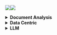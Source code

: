 <a><img src='https://img.shields.io/badge/build-passing-brightgreen?style=plastic'></a><a href='https://github.com/Vincentqyw/cv-arxiv-daily'><img src='https://img.shields.io/badge/ref-url-blue?style=plastic&logo=github'></a>
<details>
  <summary><b>Document Analysis</b></summary>

| Num | Update Date | Title | GPT | Paper ID |
|-----|-------------|-------|-----|----------|
|**1**|**2024-02-18**|**Syntactic Language Change in English and German: Metrics, Parsers, and Convergences**|**Not GPT**|**[2402.11549v1](http://arxiv.org/abs/2402.11549)**|
|**2**|**2024-02-15**|**LAPDoc: Layout-Aware Prompting for Documents**|**Not GPT**|**[2402.09841v1](http://arxiv.org/abs/2402.09841)**|
|**3**|**2024-02-15**|**TEXTRON: Weakly Supervised Multilingual Text Detection through Data Programming**|**Not GPT**|**[2402.09811v1](http://arxiv.org/abs/2402.09811)**|
|**4**|**2024-02-12**|**Beyond the Mud: Datasets and Benchmarks for Computer Vision in Off-Road Racing**|**Not GPT**|**[2402.08025v1](http://arxiv.org/abs/2402.08025)**|
|**5**|**2024-02-12**|**Sheet Music Transformer: End-To-End Optical Music Recognition Beyond Monophonic Transcription**|**Not GPT**|**[2402.07596v1](http://arxiv.org/abs/2402.07596)**|
|**6**|**2024-02-12**|**ClusterTabNet: Supervised clustering method for table detection and table structure recognition**|**Not GPT**|**[2402.07502v1](http://arxiv.org/abs/2402.07502)**|
|**7**|**2024-02-09**|**Deuterated Polystyrene -- Synthesis and uses for ultracold neutron bottles and the neutron EDM experiment**|**Not GPT**|**[2402.06469v1](http://arxiv.org/abs/2402.06469)**|
|**8**|**2024-02-08**|**SPHINX-X: Scaling Data and Parameters for a Family of Multi-modal Large Language Models**|**Not GPT**|**[2402.05935v1](http://arxiv.org/abs/2402.05935)**|
|**9**|**2024-02-08**|**GET-Tok: A GenAI-Enriched Multimodal TikTok Dataset Documenting the 2022 Attempted Coup in Peru**|**Not GPT**|**[2402.05882v1](http://arxiv.org/abs/2402.05882)**|
|**10**|**2024-02-08**|**Advances and Limitations in Open Source Arabic-Script OCR: A Case Study**|**Not GPT**|**[2402.10943v1](http://arxiv.org/abs/2402.10943)**|
|**11**|**2024-02-08**|**Segmentation-free Connectionist Temporal Classification loss based OCR Model for Text Captcha Classification**|**Not GPT**|**[2402.05417v1](http://arxiv.org/abs/2402.05417)**|
|**12**|**2024-02-07**|**TreeForm: End-to-end Annotation and Evaluation for Form Document Parsing**|**Not GPT**|**[2402.05282v1](http://arxiv.org/abs/2402.05282)**|
|**13**|**2024-02-07**|**Enhancement of Bengali OCR by Specialized Models and Advanced Techniques for Diverse Document Types**|**Not GPT**|**[2402.05158v1](http://arxiv.org/abs/2402.05158)**|
|**14**|**2024-02-03**|**ExTTNet: A Deep Learning Algorithm for Extracting Table Texts from Invoice Images**|**Not GPT**|**[2402.02246v1](http://arxiv.org/abs/2402.02246)**|
|**15**|**2024-02-01**|**Instruction Makes a Difference**|**Not GPT**|**[2402.00453v1](http://arxiv.org/abs/2402.00453)**|
|**16**|**2024-02-07**|**KVQuant: Towards 10 Million Context Length LLM Inference with KV Cache Quantization**|**Not GPT**|**[2401.18079v2](http://arxiv.org/abs/2401.18079)**|
|**17**|**2024-01-31**|**Hi-SAM: Marrying Segment Anything Model for Hierarchical Text Segmentation**|**Not GPT**|**[2401.17904v1](http://arxiv.org/abs/2401.17904)**|
|**18**|**2024-01-30**|**MouSi: Poly-Visual-Expert Vision-Language Models**|**Not GPT**|**[2401.17221v1](http://arxiv.org/abs/2401.17221)**|
|**19**|**2024-01-30**|**AutoIE: An Automated Framework for Information Extraction from Scientific Literature**|**Not GPT**|**[2401.16672v1](http://arxiv.org/abs/2401.16672)**|
|**20**|**2024-02-14**|**Detecting and recognizing characters in Greek papyri with YOLOv8, DeiT and SimCLR**|**Not GPT**|**[2401.12513v2](http://arxiv.org/abs/2401.12513)**|
|**21**|**2024-01-22**|**Detect-Order-Construct: A Tree Construction based Approach for Hierarchical Document Structure Analysis**|**Not GPT**|**[2401.11874v1](http://arxiv.org/abs/2401.11874)**|
|**22**|**2024-01-22**|**A Fair Evaluation of Various Deep Learning-Based Document Image Binarization Approaches**|**Not GPT**|**[2401.11831v1](http://arxiv.org/abs/2401.11831)**|
|**23**|**2024-01-16**|**U-DIADS-Bib: a full and few-shot pixel-precise dataset for document layout analysis of ancient manuscripts**|**Not GPT**|**[2401.08425v1](http://arxiv.org/abs/2401.08425)**|
|**24**|**2024-01-15**|**Improving OCR Quality in 19th Century Historical Documents Using a Combined Machine Learning Based Approach**|**Not GPT**|**[2401.07787v1](http://arxiv.org/abs/2401.07787)**|
|**25**|**2024-01-06**|**Semantic Similarity Matching for Patent Documents Using Ensemble BERT-related Model and Novel Text Processing Method**|**Not GPT**|**[2401.06782v1](http://arxiv.org/abs/2401.06782)**|
|**26**|**2024-01-01**|**Efficient Multi-domain Text Recognition Deep Neural Network Parameterization with Residual Adapters**|**Not GPT**|**[2401.00971v1](http://arxiv.org/abs/2401.00971)**|
|**27**|**2023-12-31**|**Bidirectional Trained Tree-Structured Decoder for Handwritten Mathematical Expression Recognition**|**Not GPT**|**[2401.00435v1](http://arxiv.org/abs/2401.00435)**|
|**28**|**2024-01-31**|**An Empirical Study of Scaling Law for OCR**|**Not GPT**|**[2401.00028v3](http://arxiv.org/abs/2401.00028)**|
|**29**|**2023-12-28**|**Chaurah: A Smart Raspberry Pi based Parking System**|**Not GPT**|**[2312.16894v1](http://arxiv.org/abs/2312.16894)**|
|**30**|**2023-12-26**|**360 Layout Estimation via Orthogonal Planes Disentanglement and Multi-view Geometric Consistency Perception**|**Not GPT**|**[2312.16268v1](http://arxiv.org/abs/2312.16268)**|
|**31**|**2023-12-20**|**The Common Optical Music Recognition Evaluation Framework**|**Not GPT**|**[2312.12908v1](http://arxiv.org/abs/2312.12908)**|
|**32**|**2023-12-19**|**Advancements and Challenges in Arabic Optical Character Recognition: A Comprehensive Survey**|**Not GPT**|**[2312.11812v1](http://arxiv.org/abs/2312.11812)**|
|**33**|**2023-12-18**|**TDeLTA: A Light-weight and Robust Table Detection Method based on Learning Text Arrangement**|**Not GPT**|**[2312.11043v1](http://arxiv.org/abs/2312.11043)**|
|**34**|**2023-12-16**|**When Graph Data Meets Multimodal: A New Paradigm for Graph Understanding and Reasoning**|**Not GPT**|**[2312.10372v1](http://arxiv.org/abs/2312.10372)**|
|**35**|**2023-12-15**|**Information Extraction from Unstructured data using Augmented-AI and Computer Vision**|**Not GPT**|**[2312.09880v1](http://arxiv.org/abs/2312.09880)**|
|**36**|**2024-01-21**|**Topic-VQ-VAE: Leveraging Latent Codebooks for Flexible Topic-Guided Document Generation**|**Not GPT**|**[2312.11532v2](http://arxiv.org/abs/2312.11532)**|
|**37**|**2023-12-15**|**Privacy-Aware Document Visual Question Answering**|**Not GPT**|**[2312.10108v1](http://arxiv.org/abs/2312.10108)**|
|**38**|**2023-12-15**|**Object Recognition from Scientific Document based on Compartment Refinement Framework**|**Not GPT**|**[2312.09038v2](http://arxiv.org/abs/2312.09038)**|
|**39**|**2023-12-13**|**Polar-Doc: One-Stage Document Dewarping with Multi-Scope Constraints under Polar Representation**|**Not GPT**|**[2312.07925v1](http://arxiv.org/abs/2312.07925)**|
|**40**|**2023-12-13**|**A Deep Learning-Based System for Automatic Case Summarization**|**Not GPT**|**[2312.07824v1](http://arxiv.org/abs/2312.07824)**|
|**41**|**2023-12-12**|**Multimodal Sentiment Analysis: Perceived vs Induced Sentiments**|**Not GPT**|**[2312.07627v1](http://arxiv.org/abs/2312.07627)**|
|**42**|**2023-12-11**|**Vary: Scaling up the Vision Vocabulary for Large Vision-Language Models**|**Not GPT**|**[2312.06109v1](http://arxiv.org/abs/2312.06109)**|
|**43**|**2023-12-08**|**Towards Controlled Table-to-Text Generation with Scientific Reasoning**|**Not GPT**|**[2312.05402v1](http://arxiv.org/abs/2312.05402)**|
|**44**|**2023-12-06**|**A Layer-Wise Tokens-to-Token Transformer Network for Improved Historical Document Image Enhancement**|**Not GPT**|**[2312.03946v1](http://arxiv.org/abs/2312.03946)**|
|**45**|**2023-12-06**|**DocBinFormer: A Two-Level Transformer Network for Effective Document Image Binarization**|**Not GPT**|**[2312.03568v1](http://arxiv.org/abs/2312.03568)**|
|**46**|**2023-12-05**|**Enhancing Vehicle Entrance and Parking Management: Deep Learning Solutions for Efficiency and Security**|**Not GPT**|**[2312.02699v1](http://arxiv.org/abs/2312.02699)**|
|**47**|**2023-12-05**|**UPOCR: Towards Unified Pixel-Level OCR Interface**|**Not GPT**|**[2312.02694v1](http://arxiv.org/abs/2312.02694)**|
|**48**|**2023-12-04**|**Fine-tuning pre-trained extractive QA models for clinical document parsing**|**Not GPT**|**[2312.02314v1](http://arxiv.org/abs/2312.02314)**|
|**49**|**2023-11-29**|**DSS: Synthesizing long Digital Ink using Data augmentation, Style encoding and Split generation**|**Not GPT**|**[2311.17786v1](http://arxiv.org/abs/2311.17786)**|
|**50**|**2023-11-28**|**Vulnerability Analysis of Transformer-based Optical Character Recognition to Adversarial Attacks**|**Not GPT**|**[2311.17128v1](http://arxiv.org/abs/2311.17128)**|

</details>
<details>
  <summary><b>Data Centric</b></summary>

| Num | Update Date | Title | GPT | Paper ID |
|-----|-------------|-------|-----|----------|
|**1**|**2024-02-20**|**Static vs. Dynamic Databases for Indoor Localization based on Wi-Fi Fingerprinting: A Discussion from a Data Perspective**|**Not GPT**|**[2402.12756v1](http://arxiv.org/abs/2402.12756)**|
|**2**|**2024-02-19**|**Training Green AI Models Using Elite Samples**|**Not GPT**|**[2402.12010v1](http://arxiv.org/abs/2402.12010)**|
|**3**|**2024-02-18**|**Solving Data-centric Tasks using Large Language Models**|**Not GPT**|**[2402.11734v1](http://arxiv.org/abs/2402.11734)**|
|**4**|**2024-02-18**|**Efficient Multimodal Learning from Data-centric Perspective**|**Not GPT**|**[2402.11530v1](http://arxiv.org/abs/2402.11530)**|
|**5**|**2024-02-12**|**Empowering Federated Learning for Massive Models with NVIDIA FLARE**|**Not GPT**|**[2402.07792v1](http://arxiv.org/abs/2402.07792)**|
|**6**|**2024-02-21**|**Privacy-Preserving Gaze Data Streaming in Immersive Interactive Virtual Reality: Robustness and User Experience**|**Not GPT**|**[2402.07687v2](http://arxiv.org/abs/2402.07687)**|
|**7**|**2024-02-06**|**A Data Centric Approach for Unsupervised Domain Generalization via Retrieval from Web Scale Multimodal Data**|**Not GPT**|**[2402.04416v1](http://arxiv.org/abs/2402.04416)**|
|**8**|**2024-02-01**|**Roadmap on Data-Centric Materials Science**|**Not GPT**|**[2402.10932v1](http://arxiv.org/abs/2402.10932)**|
|**9**|**2024-02-01**|**MobilityDL: A Review of Deep Learning From Trajectory Data**|**Not GPT**|**[2402.00732v1](http://arxiv.org/abs/2402.00732)**|
|**10**|**2024-02-01**|**EXMOS: Explanatory Model Steering Through Multifaceted Explanations and Data Configurations**|**Not GPT**|**[2402.00491v1](http://arxiv.org/abs/2402.00491)**|
|**11**|**2024-02-02**|**A Survey on Data-Centric Recommender Systems**|**Not GPT**|**[2401.17878v2](http://arxiv.org/abs/2401.17878)**|
|**12**|**2024-01-30**|**Towards Urban General Intelligence: A Review and Outlook of Urban Foundation Models**|**Not GPT**|**[2402.01749v1](http://arxiv.org/abs/2402.01749)**|
|**13**|**2024-01-26**|**Toward Practical Automatic Speech Recognition and Post-Processing: a Call for Explainable Error Benchmark Guideline**|**Not GPT**|**[2401.14625v1](http://arxiv.org/abs/2401.14625)**|
|**14**|**2024-01-26**|**Alternative Speech: Complementary Method to Counter-Narrative for Better Discourse**|**Not GPT**|**[2401.14616v1](http://arxiv.org/abs/2401.14616)**|
|**15**|**2024-02-20**|**Challenging Low Homophily in Social Recommendation**|**Not GPT**|**[2401.14606v3](http://arxiv.org/abs/2401.14606)**|
|**16**|**2024-01-24**|**The Landscape of Compute-near-memory and Compute-in-memory: A Research and Commercial Overview**|**Not GPT**|**[2401.14428v1](http://arxiv.org/abs/2401.14428)**|
|**17**|**2024-01-26**|**Data-Centric Evolution in Autonomous Driving: A Comprehensive Survey of Big Data System, Data Mining, and Closed-Loop Technologies**|**Not GPT**|**[2401.12888v2](http://arxiv.org/abs/2401.12888)**|
|**18**|**2024-01-24**|**Falcon: Fair Active Learning using Multi-armed Bandits**|**Not GPT**|**[2401.12722v2](http://arxiv.org/abs/2401.12722)**|
|**19**|**2024-01-22**|**Exploring descriptors for titanium microstructure via digital fingerprints from variational autoencoders**|**Not GPT**|**[2401.11967v1](http://arxiv.org/abs/2401.11967)**|
|**20**|**2024-01-21**|**An Interacting Wasserstein Gradient Flow Strategy to Robust Bayesian Inference**|**Not GPT**|**[2401.11607v1](http://arxiv.org/abs/2401.11607)**|
|**21**|**2024-01-23**|**D2K: Turning Historical Data into Retrievable Knowledge for Recommender Systems**|**Not GPT**|**[2401.11478v2](http://arxiv.org/abs/2401.11478)**|
|**22**|**2024-01-10**|**GOODAT: Towards Test-time Graph Out-of-Distribution Detection**|**Not GPT**|**[2401.06176v1](http://arxiv.org/abs/2401.06176)**|
|**23**|**2024-01-10**|**Inconsistency-Based Data-Centric Active Open-Set Annotation**|**Not GPT**|**[2401.04923v1](http://arxiv.org/abs/2401.04923)**|
|**24**|**2024-01-13**|**Towards Explainable Artificial Intelligence (XAI): A Data Mining Perspective**|**Not GPT**|**[2401.04374v2](http://arxiv.org/abs/2401.04374)**|
|**25**|**2024-01-08**|**Attention versus Contrastive Learning of Tabular Data -- A Data-centric Benchmarking**|**Not GPT**|**[2401.04266v1](http://arxiv.org/abs/2401.04266)**|
|**26**|**2024-01-04**|**Data-Centric Foundation Models in Computational Healthcare: A Survey**|**Not GPT**|**[2401.02458v1](http://arxiv.org/abs/2401.02458)**|
|**27**|**2024-01-03**|**CodeFuse-Query: A Data-Centric Static Code Analysis System for Large-Scale Organizations**|**Not GPT**|**[2401.01571v1](http://arxiv.org/abs/2401.01571)**|
|**28**|**2024-01-01**|**Improve Fidelity and Utility of Synthetic Credit Card Transaction Time Series from Data-centric Perspective**|**Not GPT**|**[2401.00965v1](http://arxiv.org/abs/2401.00965)**|
|**29**|**2023-12-24**|**README: Bridging Medical Jargon and Lay Understanding for Patient Education through Data-Centric NLP**|**Not GPT**|**[2312.15561v1](http://arxiv.org/abs/2312.15561)**|
|**30**|**2024-02-21**|**Towards Message Brokers for Generative AI: Survey, Challenges, and Opportunities**|**Not GPT**|**[2312.14647v2](http://arxiv.org/abs/2312.14647)**|
|**31**|**2023-12-22**|**CaptainCook4D: A dataset for understanding errors in procedural activities**|**Not GPT**|**[2312.14556v1](http://arxiv.org/abs/2312.14556)**|
|**32**|**2023-12-15**|**Quilt: Robust Data Segment Selection against Concept Drifts**|**Not GPT**|**[2312.09691v1](http://arxiv.org/abs/2312.09691)**|
|**33**|**2023-12-08**|**Data-Centric Machine Learning for Geospatial Remote Sensing Data**|**Not GPT**|**[2312.05327v1](http://arxiv.org/abs/2312.05327)**|
|**34**|**2023-12-08**|**A Review On Table Recognition Based On Deep Learning**|**Not GPT**|**[2312.04808v1](http://arxiv.org/abs/2312.04808)**|
|**35**|**2024-01-31**|**Efficient Large Language Models: A Survey**|**Not GPT**|**[2312.03863v3](http://arxiv.org/abs/2312.03863)**|
|**36**|**2023-12-06**|**Data-Centric Digital Agriculture: A Perspective**|**Not GPT**|**[2312.03437v1](http://arxiv.org/abs/2312.03437)**|
|**37**|**2023-12-06**|**OMNIINPUT: A Model-centric Evaluation Framework through Output Distribution**|**Not GPT**|**[2312.03291v1](http://arxiv.org/abs/2312.03291)**|
|**38**|**2023-12-05**|**Empowering the 6G Cellular Architecture with Open RAN**|**Not GPT**|**[2312.02746v1](http://arxiv.org/abs/2312.02746)**|
|**39**|**2023-12-04**|**Cybersecurity threats in FinTech: A systematic review**|**Not GPT**|**[2312.01752v1](http://arxiv.org/abs/2312.01752)**|
|**40**|**2023-12-03**|**Robust Computer Vision in an Ever-Changing World: A Survey of Techniques for Tackling Distribution Shifts**|**Not GPT**|**[2312.01540v1](http://arxiv.org/abs/2312.01540)**|
|**41**|**2023-12-03**|**FlatProxy: A DPU-centric Service Mesh Architecture for Hyperscale Cloud-native Application**|**Not GPT**|**[2312.01297v1](http://arxiv.org/abs/2312.01297)**|
|**42**|**2023-12-02**|**An Empirical Study of Automated Mislabel Detection in Real World Vision Datasets**|**Not GPT**|**[2312.02200v1](http://arxiv.org/abs/2312.02200)**|
|**43**|**2023-11-23**|**When is Off-Policy Evaluation Useful? A Data-Centric Perspective**|**Not GPT**|**[2311.14110v1](http://arxiv.org/abs/2311.14110)**|
|**44**|**2023-11-22**|**Data Acquisition: A New Frontier in Data-centric AI**|**Not GPT**|**[2311.13712v1](http://arxiv.org/abs/2311.13712)**|
|**45**|**2023-11-21**|**DMLR: Data-centric Machine Learning Research -- Past, Present and Future**|**Not GPT**|**[2311.13028v1](http://arxiv.org/abs/2311.13028)**|
|**46**|**2023-11-21**|**Learning and Controlling Silicon Dopant Transitions in Graphene using Scanning Transmission Electron Microscopy**|**Not GPT**|**[2311.17894v1](http://arxiv.org/abs/2311.17894)**|
|**47**|**2023-11-14**|**Total Empiricism: Learning from Data**|**Not GPT**|**[2311.08315v1](http://arxiv.org/abs/2311.08315)**|
|**48**|**2023-11-12**|**Empowering Learning: Standalone, Browser-Only Courses for Seamless Education**|**Not GPT**|**[2311.06961v1](http://arxiv.org/abs/2311.06961)**|
|**49**|**2023-11-09**|**The Paradox of Noise: An Empirical Study of Noise-Infusion Mechanisms to Improve Generalization, Stability, and Privacy in Federated Learning**|**Not GPT**|**[2311.05790v1](http://arxiv.org/abs/2311.05790)**|
|**50**|**2023-11-07**|**A Data Perspective on Enhanced Identity Preservation for Diffusion Personalization**|**Not GPT**|**[2311.04315v1](http://arxiv.org/abs/2311.04315)**|

</details>
<details>
  <summary><b>LLM</b></summary>

| Num | Update Date | Title | GPT | Paper ID |
|-----|-------------|-------|-----|----------|
|**1**|**2024-02-21**|**Coercing LLMs to do and reveal (almost) anything**|**Not GPT**|**[2402.14020v1](http://arxiv.org/abs/2402.14020)**|
|**2**|**2024-02-21**|**Is LLM-as-a-Judge Robust? Investigating Universal Adversarial Attacks on Zero-shot LLM Assessment**|**Not GPT**|**[2402.14016v1](http://arxiv.org/abs/2402.14016)**|
|**3**|**2024-02-21**|**OlympiadBench: A Challenging Benchmark for Promoting AGI with Olympiad-Level Bilingual Multimodal Scientific Problems**|**Not GPT**|**[2402.14008v1](http://arxiv.org/abs/2402.14008)**|
|**4**|**2024-02-21**|**Can Watermarks Survive Translation? On the Cross-lingual Consistency of Text Watermark for Large Language Models**|**Not GPT**|**[2402.14007v1](http://arxiv.org/abs/2402.14007)**|
|**5**|**2024-02-21**|**Hallucinations or Attention Misdirection? The Path to Strategic Value Extraction in Business Using Large Language Models**|**Not GPT**|**[2402.14002v1](http://arxiv.org/abs/2402.14002)**|
|**6**|**2024-02-21**|**Analysing The Impact of Sequence Composition on Language Model Pre-Training**|**Not GPT**|**[2402.13991v1](http://arxiv.org/abs/2402.13991)**|
|**7**|**2024-02-21**|**Towards Building Multilingual Language Model for Medicine**|**Not GPT**|**[2402.13963v1](http://arxiv.org/abs/2402.13963)**|
|**8**|**2024-02-21**|**Measuring Social Biases in Masked Language Models by Proxy of Prediction Quality**|**Not GPT**|**[2402.13954v1](http://arxiv.org/abs/2402.13954)**|
|**9**|**2024-02-21**|**Making Reasoning Matter: Measuring and Improving Faithfulness of Chain-of-Thought Reasoning**|**Not GPT**|**[2402.13950v1](http://arxiv.org/abs/2402.13950)**|
|**10**|**2024-02-21**|**Do Efficient Transformers Really Save Computation?**|**Not GPT**|**[2402.13934v1](http://arxiv.org/abs/2402.13934)**|
|**11**|**2024-02-21**|**Large Language Models are Vulnerable to Bait-and-Switch Attacks for Generating Harmful Content**|**Not GPT**|**[2402.13926v1](http://arxiv.org/abs/2402.13926)**|
|**12**|**2024-02-21**|**SYNFAC-EDIT: Synthetic Imitation Edit Feedback for Factual Alignment in Clinical Summarization**|**Not GPT**|**[2402.13919v1](http://arxiv.org/abs/2402.13919)**|
|**13**|**2024-02-21**|**What Linguistic Features and Languages are Important in LLM Translation?**|**Not GPT**|**[2402.13917v1](http://arxiv.org/abs/2402.13917)**|
|**14**|**2024-02-21**|**Calibrating Large Language Models with Sample Consistency**|**Not GPT**|**[2402.13904v1](http://arxiv.org/abs/2402.13904)**|
|**15**|**2024-02-21**|**Beyond Probabilities: Unveiling the Misalignment in Evaluating Large Language Models**|**Not GPT**|**[2402.13887v1](http://arxiv.org/abs/2402.13887)**|
|**16**|**2024-02-21**|**$\texttt{Se}^2$: $\textit{Se}$quential Example $\textit{Se}$lection for In-Context Learning**|**Not GPT**|**[2402.13874v1](http://arxiv.org/abs/2402.13874)**|
|**17**|**2024-02-21**|**An Explainable Transformer-based Model for Phishing Email Detection: A Large Language Model Approach**|**Not GPT**|**[2402.13871v1](http://arxiv.org/abs/2402.13871)**|
|**18**|**2024-02-21**|**Kuaiji: the First Chinese Accounting Large Language Model**|**Not GPT**|**[2402.13866v1](http://arxiv.org/abs/2402.13866)**|
|**19**|**2024-02-21**|**RealDex: Towards Human-like Grasping for Robotic Dexterous Hand**|**Not GPT**|**[2402.13853v1](http://arxiv.org/abs/2402.13853)**|
|**20**|**2024-02-21**|**VL-Trojan: Multimodal Instruction Backdoor Attacks against Autoregressive Visual Language Models**|**Not GPT**|**[2402.13851v1](http://arxiv.org/abs/2402.13851)**|
|**21**|**2024-02-21**|**Large Language Models are Advanced Anonymizers**|**Not GPT**|**[2402.13846v1](http://arxiv.org/abs/2402.13846)**|
|**22**|**2024-02-21**|**LLM4SBR: A Lightweight and Effective Framework for Integrating Large Language Models in Session-based Recommendation**|**Not GPT**|**[2402.13840v1](http://arxiv.org/abs/2402.13840)**|
|**23**|**2024-02-21**|**Using Large Language Models for Natural Language Processing Tasks in Requirements Engineering: A Systematic Guideline**|**Not GPT**|**[2402.13823v1](http://arxiv.org/abs/2402.13823)**|
|**24**|**2024-02-21**|**CriticBench: Evaluating Large Language Models as Critic**|**Not GPT**|**[2402.13764v1](http://arxiv.org/abs/2402.13764)**|
|**25**|**2024-02-21**|**Factual Consistency Evaluation of Summarisation in the Era of Large Language Models**|**Not GPT**|**[2402.13758v1](http://arxiv.org/abs/2402.13758)**|
|**26**|**2024-02-21**|**LongRoPE: Extending LLM Context Window Beyond 2 Million Tokens**|**Not GPT**|**[2402.13753v1](http://arxiv.org/abs/2402.13753)**|
|**27**|**2024-02-21**|**Breaking the Barrier: Utilizing Large Language Models for Industrial Recommendation Systems through an Inferential Knowledge Graph**|**Not GPT**|**[2402.13750v1](http://arxiv.org/abs/2402.13750)**|
|**28**|**2024-02-21**|**Unlocking Instructive In-Context Learning with Tabular Prompting for Relational Triple Extraction**|**Not GPT**|**[2402.13741v1](http://arxiv.org/abs/2402.13741)**|
|**29**|**2024-02-21**|**From Text to CQL: Bridging Natural Language and Corpus Search Engine**|**Not GPT**|**[2402.13740v1](http://arxiv.org/abs/2402.13740)**|
|**30**|**2024-02-21**|**The Da Vinci Code of Large Pre-trained Language Models: Deciphering Degenerate Knowledge Neurons**|**Not GPT**|**[2402.13731v1](http://arxiv.org/abs/2402.13731)**|
|**31**|**2024-02-21**|**Ouroboros: Speculative Decoding with Large Model Enhanced Drafting**|**Not GPT**|**[2402.13720v1](http://arxiv.org/abs/2402.13720)**|
|**32**|**2024-02-21**|**$\infty$Bench: Extending Long Context Evaluation Beyond 100K Tokens**|**Not GPT**|**[2402.13718v1](http://arxiv.org/abs/2402.13718)**|
|**33**|**2024-02-21**|**Neeko: Leveraging Dynamic LoRA for Efficient Multi-Character Role-Playing Agent**|**Not GPT**|**[2402.13717v1](http://arxiv.org/abs/2402.13717)**|
|**34**|**2024-02-21**|**An Evaluation of Large Language Models in Bioinformatics Research**|**Not GPT**|**[2402.13714v1](http://arxiv.org/abs/2402.13714)**|
|**35**|**2024-02-21**|**SaGE: Evaluating Moral Consistency in Large Language Models**|**Not GPT**|**[2402.13709v1](http://arxiv.org/abs/2402.13709)**|
|**36**|**2024-02-21**|**Investigating Multilingual Instruction-Tuning: Do Polyglot Models Demand for Multilingual Instructions?**|**Not GPT**|**[2402.13703v1](http://arxiv.org/abs/2402.13703)**|
|**37**|**2024-02-21**|**KInIT at SemEval-2024 Task 8: Fine-tuned LLMs for Multilingual Machine-Generated Text Detection**|**Not GPT**|**[2402.13671v1](http://arxiv.org/abs/2402.13671)**|
|**38**|**2024-02-21**|**Self-Distillation Bridges Distribution Gap in Language Model Fine-Tuning**|**Not GPT**|**[2402.13669v1](http://arxiv.org/abs/2402.13669)**|
|**39**|**2024-02-21**|**GCOF: Self-iterative Text Generation for Copywriting Using Large Language Model**|**Not GPT**|**[2402.13667v1](http://arxiv.org/abs/2402.13667)**|
|**40**|**2024-02-21**|**Privacy-Preserving Instructions for Aligning Large Language Models**|**Not GPT**|**[2402.13659v1](http://arxiv.org/abs/2402.13659)**|
|**41**|**2024-02-21**|**PQA: Zero-shot Protein Question Answering for Free-form Scientific Enquiry with Large Language Models**|**Not GPT**|**[2402.13653v1](http://arxiv.org/abs/2402.13653)**|
|**42**|**2024-02-21**|**Unsupervised Text Style Transfer via LLMs and Attention Masking with Multi-way Interactions**|**Not GPT**|**[2402.13647v1](http://arxiv.org/abs/2402.13647)**|
|**43**|**2024-02-21**|**A Unified Framework and Dataset for Assessing Gender Bias in Vision-Language Models**|**Not GPT**|**[2402.13636v1](http://arxiv.org/abs/2402.13636)**|
|**44**|**2024-02-21**|**UniGraph: Learning a Cross-Domain Graph Foundation Model From Natural Language**|**Not GPT**|**[2402.13630v1](http://arxiv.org/abs/2402.13630)**|
|**45**|**2024-02-21**|**MORE: Multi-mOdal REtrieval Augmented Generative Commonsense Reasoning**|**Not GPT**|**[2402.13625v1](http://arxiv.org/abs/2402.13625)**|
|**46**|**2024-02-21**|**FLAME: Self-Supervised Low-Resource Taxonomy Expansion using Large Language Models**|**Not GPT**|**[2402.13623v1](http://arxiv.org/abs/2402.13623)**|
|**47**|**2024-02-21**|**CODIS: Benchmarking Context-Dependent Visual Comprehension for Multimodal Large Language Models**|**Not GPT**|**[2402.13607v1](http://arxiv.org/abs/2402.13607)**|
|**48**|**2024-02-21**|**A Comprehensive Study of Multilingual Confidence Estimation on Large Language Models**|**Not GPT**|**[2402.13606v1](http://arxiv.org/abs/2402.13606)**|
|**49**|**2024-02-21**|**KorNAT: LLM Alignment Benchmark for Korean Social Values and Common Knowledge**|**Not GPT**|**[2402.13605v1](http://arxiv.org/abs/2402.13605)**|
|**50**|**2024-02-21**|**Breaking the HISCO Barrier: Automatic Occupational Standardization with OccCANINE**|**Not GPT**|**[2402.13604v1](http://arxiv.org/abs/2402.13604)**|

</details>
